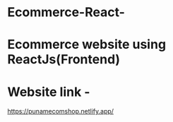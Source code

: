 # Ecommerce-React-

# Ecommerce website using ReactJs(Frontend)
# Website link -
https://punamecomshop.netlify.app/
